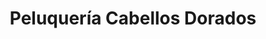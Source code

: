---
title: "Peluquería Cabellos Dorados"
url: /guayaquil/peluqueria-cabellos-dorados/
shop: Friseur
---